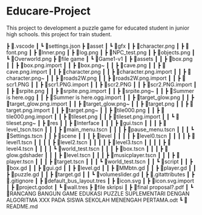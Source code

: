 # Educare-Project
This project to development a puzzle game for educated student in junior high schools.
this project for train student.

┣ 📂.vscode
┃ ┗ 📜settings.json
┣ 📂asset
┃ ┗ 📂gfx
┃   ┣ 📜character.png
┃   ┣ 📜font.png
┃   ┣ 📜Inner.png
┃   ┣ 📜log.png
┃   ┣ 📜NPC_test.png
┃   ┣ 📜objects.png
┃   ┗ 📜Overworld.png
┣ 📂file game
┃ ┗ 📂Game1-v1
┃   ┣ 📂assets
┃   ┃ ┣ 📜box.png
┃   ┃ ┣ 📜box.png.import
┃   ┃ ┣ 📜box.png~
┃   ┃ ┣ 📜cave.png
┃   ┃ ┣ 📜cave.png.import
┃   ┃ ┣ 📜character.png
┃   ┃ ┣ 📜character.png.import
┃   ┃ ┣ 📜character.png~
┃   ┃ ┣ 📜roads2W.png
┃   ┃ ┣ 📜roads2W.png.import
┃   ┃ ┣ 📜scr1.PNG
┃   ┃ ┣ 📜scr1.PNG.import
┃   ┃ ┣ 📜scr2.PNG
┃   ┃ ┣ 📜scr2.PNG.import
┃   ┃ ┣ 📜srpite.png
┃   ┃ ┣ 📜srpite.png.import
┃   ┃ ┣ 📜srpite.png~
┃   ┃ ┣ 📜Summer is here.ogg
┃   ┃ ┣ 📜Summer is here.ogg.import
┃   ┃ ┣ 📜target_glow.png
┃   ┃ ┣ 📜target_glow.png.import
┃   ┃ ┣ 📜target_glow.png~
┃   ┃ ┣ 📜target.png
┃   ┃ ┣ 📜target.png.import
┃   ┃ ┣ 📜target.png~
┃   ┃ ┣ 📜tile000.png
┃   ┃ ┣ 📜tile000.png.import
┃   ┃ ┣ 📜tileset.png
┃   ┃ ┣ 📜tileset.png.import
┃   ┃ ┗ 📜tileset.png~
┃   ┣ 📂res
┃   ┃ ┣ 📂Interface
┃   ┃ ┃ ┣ 📜gui.tscn
┃   ┃ ┃ ┣ 📜level_tscn.tscn
┃   ┃ ┃ ┣ 📜main_menu.tscn
┃   ┃ ┃ ┣ 📜pause_menu.tscn
┃   ┃ ┃ ┗ 📜Settings.tscn
┃   ┃ ┣ 📂scene
┃   ┃ ┃ ┣ 📂level
┃   ┃ ┃ ┃ ┣ 📜level0.tscn
┃   ┃ ┃ ┃ ┣ 📜level1.tscn
┃   ┃ ┃ ┃ ┣ 📜level2.tscn
┃   ┃ ┃ ┃ ┣ 📜level3.tscn
┃   ┃ ┃ ┃ ┣ 📜level4.tscn
┃   ┃ ┃ ┃ ┗ 📜world_test.tscn
┃   ┃ ┃ ┣ 📜box.tscn
┃   ┃ ┃ ┣ 📜glow.gdshader
┃   ┃ ┃ ┣ 📜level.tscn
┃   ┃ ┃ ┣ 📜musicplayer.tscn
┃   ┃ ┃ ┣ 📜player.tscn
┃   ┃ ┃ ┣ 📜target.tscn
┃   ┃ ┃ ┗ 📜world_test.tscn
┃   ┃ ┗ 📂script
┃   ┃   ┣ 📜box.gd
┃   ┃   ┣ 📜gui.gd
┃   ┃   ┣ 📜level.gd
┃   ┃   ┣ 📜MMbtn.gd
┃   ┃   ┣ 📜player.gd
┃   ┃   ┣ 📜puzzle.gd
┃   ┃   ┣ 📜target.gd
┃   ┃   ┗ 📜volumeslider.gd
┃   ┣ 📜.gitattributes
┃   ┣ 📜.gitignore
┃   ┣ 📜default_bus_layout.tres
┃   ┣ 📜icon.svg
┃   ┣ 📜icon.svg.import
┃   ┣ 📜project.godot
┃   ┗ 📜wall.tres
┣ 📂file skripsi
┃ ┣ 📜final proposal?.pdf
┃ ┗ 📜RANCANG BANGUN GAME EDUKASI PUZZLE SUPLEMENTARI DENGAN ALGORITMA XXX PADA SISWA SEKOLAH MENENGAH PERTAMA.odt
┗ 📜README.md
